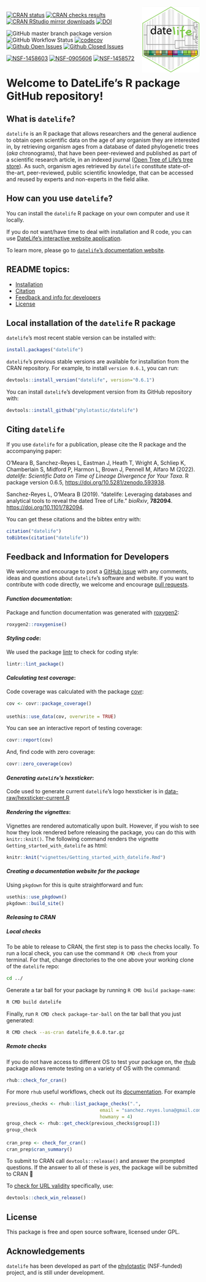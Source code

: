 
<!-- README.md is generated from README.Rmd. Make sure to edit the .Rmd file and not the .md -->

<img src='man/figures/datelife-hexsticker-ai.png' align='right' style='width:150px' />

<!-- badges: start -->
<!-- [![R build status](https://github.com/phylotastic/datelife/workflows/R-CMD-check/badge.svg)](https://github.com/phylotastic/datelife/actions)
[![R-CMD-check](https://github.com/phylotastic/datelife/workflows/R-CMD-check/badge.svg)](https://github.com/phylotastic/datelife/actions)-->
<!-- Stable status -->

[![CRAN
status](https://www.r-pkg.org/badges/version/datelife)](https://CRAN.R-project.org/package=datelife)
[![CRAN checks
results](https://cranchecks.info/badges/worst/datelife)](https://cran.r-project.org/web/checks/check_results_datelife.html)
[![CRAN RStudio mirror
downloads](https://cranlogs.r-pkg.org/badges/datelife)](https://www.r-pkg.org/pkg/datelife)
[![DOI](https://zenodo.org/badge/23036/phylotastic/datelife.svg)](https://zenodo.org/badge/latestdoi/23036/phylotastic/datelife)

<!-- Development status -->

![GitHub master branch package
version](https://img.shields.io/github/r-package/v/phylotastic/datelife/master?color=y&label=GitHub%40master)
![GitHub Workflow
Status](https://img.shields.io/github/workflow/status/phylotastic/datelife/R-CMD-check)
[![codecov](https://codecov.io/gh/phylotastic/datelife/branch/master/graph/badge.svg)](https://app.codecov.io/gh/phylotastic/datelife)
[![Github Open
Issues](https://img.shields.io/github/issues-raw/phylotastic/datelife.svg)](https://github.com/phylotastic/datelife/issues)
[![Github Closed
Issues](https://img.shields.io/github/issues-closed-raw/phylotastic/datelife.svg)](https://github.com/phylotastic/datelife/issues?q=is%3Aissue+is%3Aclosed)

<!-- Funding -->

[![NSF-1458603](https://img.shields.io/badge/NSF-1458603-white.svg)](https://nsf.gov/awardsearch/showAward?AWD_ID=1458603)
[![NSF-0905606](https://img.shields.io/badge/NSF-0905606-white.svg)](https://nsf.gov/awardsearch/showAward?AWD_ID=0905606)
[![NSF-1458572](https://img.shields.io/badge/NSF-1458572-white.svg)](https://nsf.gov/awardsearch/showAward?AWD_ID=1458572)

<!-- badges: end -->

# Welcome to DateLife’s R package GitHub repository!

## What is `datelife`?

`datelife` is an R package that allows researchers and the general
audience to obtain open scientific data on the age of any organism they
are interested in, by retrieving organism ages from a database of dated
phylogenetic trees (*aka* chronograms), that have been peer-reviewed and
published as part of a scientific research article, in an indexed
journal ([Open Tree of Life’s tree
store](https://tree.opentreeoflife.org/curator)). As such, organism ages
retrieved by `datelife` constitute state-of-the-art, peer-reviewed,
public scientific knowledge, that can be accessed and reused by experts
and non-experts in the field alike.

## How can you use `datelife`?

You can install the `datelife` R package on your own computer and use it
locally.

If you do not want/have time to deal with installation and R code, you
can use [DateLife’s interactive website
application](http://datelife.opentreeoflife.org/query/).

<!--
Get a phylogenetic tree with branch lengths proportional to geologic time (aka a
_**chronogram**_) of any two or more lineages of interest to you.

You can also date a phylogenetic tree of your own making (or choosing one from the literature), using node ages from chronograms found with `datelife` as secondary calibrations.
-->

To learn more, please go to [`datelife`’s documentation
website](http://phylotastic.org/datelife/index.html).

## README topics:

- [Installation](#installation)
- [Citation](#citation)
- [Feedback and info for developers](#feedback)
- [License](#license)

## Local installation of the `datelife` R package

`datelife`’s most recent stable version can be installed with:

``` r
install.packages("datelife")
```

`datelife`’s previous stable versions are available for installation
from the CRAN repository. For example, to install `version 0.6.1`, you
can run:

``` r
devtools::install_version("datelife", version="0.6.1")
```

You can install `datelife`’s development version from its GitHub
repository with:

``` r
devtools::install_github("phylotastic/datelife")
```

## Citing `datelife`

If you use `datelife` for a publication, please cite the R package and
the accompanying paper:

<p>
O’Meara B, Sanchez-Reyes L, Eastman J, Heath T, Wright A, Schliep K,
Chamberlain S, Midford P, Harmon L, Brown J, Pennell M, Alfaro M (2022).
<em>datelife: Scientific Data on Time of Lineage Divergence for Your
Taxa</em>. R package version 0.6.5,
<a href="https://doi.org/10.5281/zenodo.593938">https://doi.org/10.5281/zenodo.593938</a>.
</p>
<p>
Sanchez-Reyes L, O’Meara B (2019). “datelife: Leveraging databases and
analytical tools to reveal the dated Tree of Life.” <em>bioRxiv</em>,
<b>782094</b>.
<a href="https://doi.org/10.1101/782094">https://doi.org/10.1101/782094</a>.
</p>

You can get these citations and the bibtex entry with:

``` r
citation("datelife")
toBibtex(citation("datelife"))
```

<!--.bibtex files are available-->

## Feedback and Information for Developers

We welcome and encourage to post a [GitHub
issue](https://github.com/phylotastic/datelife/issues/new) with any
comments, ideas and questions about `datelife`’s software and website.
If you want to contribute with code directly, we welcome and encourage
[pull requests](https://github.com/phylotastic/datelife/pulls).

#### *Function documentation*:

Package and function documentation was generated with
[roxygen2](https://CRAN.R-project.org/package=roxygen2):

``` r
roxygen2::roxygenise()
```

#### *Styling code*:

We used the package [lintr](https://CRAN.R-project.org/package=lintr) to
check for coding style:

``` r
lintr::lint_package()
```

#### *Calculating test coverage*:

Code coverage was calculated with the package
[covr](https://CRAN.R-project.org/package=covr):

``` r
cov <- covr::package_coverage()

usethis::use_data(cov, overwrite = TRUE)
```

You can see an interactive report of testing coverage:

``` r
covr::report(cov)
```

And, find code with zero coverage:

``` r
covr::zero_coverage(cov)
```

#### *Generating `datelife`’s hexsticker*:

Code used to generate current `datelife`’s logo hexsticker is in
[data-raw/hexsticker-current.R](https://github.com/phylotastic/datelife/blob/master/data-raw/hexsticker-current.R)

#### *Rendering the vignettes*:

Vignettes are rendered automatically upon built. However, if you wish to
see how they look rendered before releasing the package, you can do this
with `knitr::knit()`. The following command renders the vignette
`Getting_started_with_datelife` as html:

``` r
knitr::knit("vignettes/Getting_started_with_datelife.Rmd")
```

#### *Creating a documentation website for the package*

Using `pkgdown` for this is quite straightforward and fun:

``` r
usethis::use_pkgdown()
pkgdown::build_site()
```

#### *Releasing to CRAN*

##### ***Local checks***

To be able to release to CRAN, the first step is to pass the checks
locally. To run a local check, you can use the command `R CMD check`
from your terminal. For that, change directories to the one above your
working clone of the `datelife` repo:

``` bash
cd ../
```

Generate a tar ball for your package by running
`R CMD build package-name`:

``` bash
R CMD build datelife
```

Finally, run `R CMD check package-tar-ball` on the tar ball that you
just generated:

``` bash
R CMD check --as-cran datelife_0.6.0.tar.gz
```

##### ***Remote checks***

If you do not have access to different OS to test your package on, the
[rhub](https://CRAN.R-project.org/package=rhub) package allows remote
testing on a variety of OS with the command:

``` r
rhub::check_for_cran()
```

For more `rhub` useful workflows, check out its
[documentation](https://r-hub.github.io/rhub/articles/rhub.html). For
example

``` r
previous_checks <- rhub::list_package_checks(".",
                                  email = "sanchez.reyes.luna@gmail.com",
                                  howmany = 4)
group_check <- rhub::get_check(previous_checks$group[1])
group_check

cran_prep <- check_for_cran()
cran_prep$cran_summary()
```

To submit to CRAN call `devtools::release()` and answer the prompted
questions. If the answer to all of these is *yes*, the package will be
submitted to CRAN :rocket:

To [check for URL
validity](https://blog.r-hub.io/2020/12/01/url-checks/) specifically,
use:

``` r
devtools::check_win_release()
```

## License

This package is free and open source software, licensed under GPL.

## Acknowledgements

`datelife` has been developed as part of the
[phylotastic](http://phylotastic.org/) (NSF-funded) project, and is
still under development.
